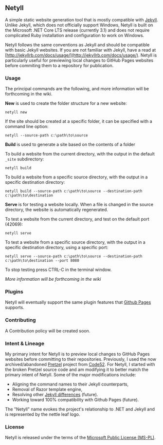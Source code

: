 ## Netyll

A simple static website generation tool that is mostly compatible with [Jekyll](https://github.com/jekyll/jekyll). Unlike Jekyll, which does not officially support Windows, Netyll is built on the Microsoft .NET Core LTS release (currently 3.1) and does not require complicated Ruby installation and configuration to work on Windows.

Netyll follows the same conventions as Jekyll and should be compatible with basic Jekyll websites. If you are not familiar with Jekyll, have a read at [http://jekyllrb.com/docs/usage/](http://jekyllrb.com/docs/usage/). Netyll is particularly useful for previewing local changes to GitHub Pages websites before commiting them to a repository for publication.

### Usage

The principal commands are the following, and more information will be forthcoming in the wiki.

**New** is used to create the folder structure for a new website:

    netyll new

If the site should be created at a specific folder, it can be specified with a command line option:

    netyll --source-path c:\path\to\source

**Build** is used to generate a site based on the contents of a folder

To build a website from the current directory, with the output in the default `_site` subdirectory:

    netyll build

To build a website from a specific source directory, with the output in a specific destination directory:

    netyll build --source-path c:\path\to\source --destination-path c:\path\to\destination

**Serve** is for testing a website locally. When a file is changed in the source directory, the website is automatically regenerated.

To test a website from the current directory, and test on the default port (42069):

    netyll serve

To test a website from a specific source directory, with the output in a specific destination directory, using a specific port:

    netyll serve --source-path c:\path\to\source --destination-path c:\path\to\destination --port 8080

To stop testing press CTRL-C in the terminal window.

*More information will be forthcoming in the wiki*

### Plugins

Netyll will eventually support the same plugin features that [Github Pages](https://pages.github.com/) supports.

### Contributing

A Contribution policy will be created soon.

### Intent & Lineage

My primary intent for Netyll is to preview local changes to GitHub Pages websites before committing to their repositories. Previously, I used the now archived/abandoned [Pretzel](https://github.com/Code52/pretzel) project from [Code52](https://github.com/Code52). For Netyll, I started with the broken Pretzel source code and am modifying it to better match the primary intent of Netyll. Some of the major modifications include:

- Aligning the command names to their Jekyll counterparts,
- Removal of Razor template engine,
- Resolving other [Jekyll differences](https://github.com/Code52/pretzel/wiki/Jekyll-differences) (future).
- Working toward 100% compatibility with Github Pages (future).

The "Netyll" name evokes the project's relationship to .NET and Jekyll and is represented by the nettle leaf logo.

### License

Netyll is released under the terms of the [Microsoft Public License (MS-PL)](https://github.com/timschreiber/netyll/blob/main/LICENSE).
